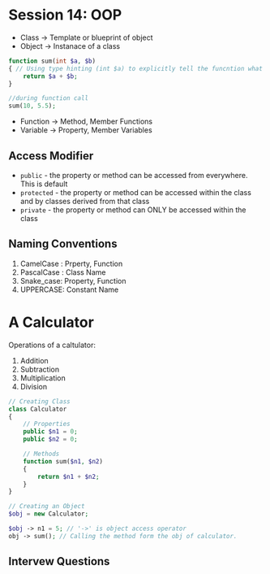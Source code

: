 # Session 14: OOP

* Class  -> Template or blueprint of object
* Object -> Instanace of a class

```php
function sum(int $a, $b)
{ // Using type hinting (int $a) to explicitly tell the funcntion what type of parameter it will take.
    return $a + $b;
}

//during function call
sum(10, 5.5);

```

* Function -> Method, Member Functions
* Variable -> Property, Member Variables

## Access Modifier

* `public` - the property or method can be accessed from everywhere. This is default
* `protected` - the property or method can be accessed within the class and by classes derived from that class
* `private` - the property or method can ONLY be accessed within the class

## Naming Conventions

1. CamelCase : Prperty, Function
2. PascalCase : Class Name
3. Snake_case: Property, Function
4. UPPERCASE: Constant Name

# A Calculator

Operations of a caltulator:

1. Addition
2. Subtraction
3. Multiplication
4. Division

```php
// Creating Class
class Calculator
{
    // Properties
    public $n1 = 0;
    public $n2 = 0;

    // Methods
    function sum($n1, $n2)
    {
        return $n1 + $n2;
    }
}

// Creating an Object
$obj = new Calculator;

$obj -> n1 = 5; // '->' is object access operator
obj -> sum(); // Calling the method form the obj of calculator.
```

## Intervew Questions

